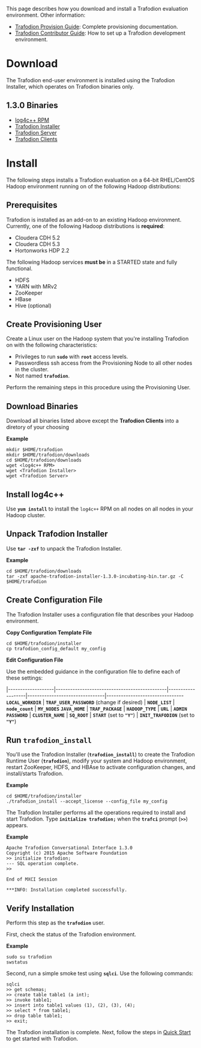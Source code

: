 <!--
  Licensed under the Apache License, Version 2.0 (the "License");
  you may not use this file except in compliance with the License.
  You may obtain a copy of the License at
 
      http://www.apache.org/licenses/LICENSE-2.0
 
  Unless required by applicable law or agreed to in writing, software
  distributed under the License is distributed on an "AS IS" BASIS,
  WITHOUT WARRANTIES OR CONDITIONS OF ANY KIND, either express or implied.
  See the License for the specific language governing permissions and
  limitations under the 
  License.
-->
This page describes how you download and install a Trafodion evaluation environment. Other information:

* [Trafodion Provision Guide](http://trafodion.incubator.apache.org/docs/provisioning_guide/index.html): Complete provisioning documentation.
* [Trafodion Contributor Guide](https://cwiki.apache.org/confluence/display/TRAFODION/Trafodion+Contributor+Guide): 
How to set up a Trafodion development environment.

# Download
The Trafodion end-user environment is installed using the Trafodion Installer, which operates on Trafodion binaries only.

## 1.3.0 Binaries

* [log4c++ RPM](http://traf-builds.esgyn.com/downloads/trafodion/publish/release/1.3.0/log4cxx-0.10.0-13.el6.x86_64.rpm)
* [Trafodion Installer](http://traf-builds.esgyn.com/downloads/trafodion/publish/release/1.3.0/apache-trafodion-installer-1.3.0-incubating-bin.tar.gz)
* [Trafodion Server](http://traf-builds.esgyn.com/downloads/trafodion/publish/release/1.3.0/apache-trafodion-1.3.0-incubating-bin.tar.gz)
* [Trafodion Clients](http://traf-builds.esgyn.com/downloads/trafodion/publish/release/1.3.0/apache-trafodion-clients-1.3.0-incubating-bin.tar.gz)

# Install

The following steps installs a Trafodion evaluation on a 64-bit RHEL/CentOS Hadoop environment running on of the following
Hadoop distributions:

## Prerequisites
Trafodion is installed as an add-on to an existing Hadoop environment. Currently, one of the following Hadoop distributions is **required**:

* Cloudera CDH 5.2
* Cloudera CDH 5.3
* Hortonworks HDP 2.2

The following Hadoop services **must be** in a STARTED state and fully functional.

* HDFS
* YARN with MRv2
* ZooKeeper
* HBase
* Hive (optional)

## Create Provisioning User

Create a Linux user on the Hadoop system that you're installing Trafodion on with the following characteristics:

* Privileges to run **`sudo`** with **`root`** access levels.
* Passwordless ssh access from the Provisioning Node to all other nodes in the cluster.
* Not named **`trafodion`**.

Perform the remaining steps in this procedure using the Provisioning User.

## Download Binaries

Download all binaries listed above except the **Trafodion Clients** into a diretory of your choosing

**Example**

```
mkdir $HOME/trafodion
mkdir $HOME/trafodion/downloads
cd $HOME/trafodion/downloads
wget <log4c++ RPM>
wget <Trafodion Installer>
wget <Trafodion Server>
```

## Install log4c++

Use **`yum install`** to install the `log4c++` RPM on all nodes on all nodes in your Hadoop cluster.

## Unpack Trafodion Installer

Use **`tar -zxf`** to unpack the Trafodion Installer.

**Example**

```
cd $HOME/trafodion/downloads
tar -zxf apache-trafodion-installer-1.3.0-incubating-bin.tar.gz -C $HOME/trafodion
```

## Create Configuration File

The Trafodion Installer uses a configuration file that describes your Hadoop environment.

**Copy Configuration Template File**

```
cd $HOME/trafodion/installer
cp trafodion_config_default my_config
```

**Edit Configuration File**

Use the embedded guidance in the configuration file to define each of these settings:

|-------------------|----------------------------------------------|-------------------|--------------------------------|--------------------------------
**`LOCAL_WORKDIR`** | **`TRAF_USER_PASSWORD`** (change if desired) | **`NODE_LIST`**   | **`node_count`**               | **`MY_NODES`**
**`JAVA_HOME`**     | **`TRAF_PACKAGE`**                           | **`HADOOP_TYPE`** | **`URL`**                      | **`ADMIN`**
**`PASSWORD`**      | **`CLUSTER_NAME`**                           | **`SQ_ROOT`**     | **`START`** (set to **`"Y"`**) | **`INIT_TRAFODION`** (set to **`"Y"`**)

## Run `trafodion_install`

You'll use the Trafodion Installer (**`trafodion_install`**) to create the Trafodion Runtime User (**`trafodion`**), 
modify your system and Hadoop environment, restart ZooKeeper, HDFS, and HBAse to activate configuration changes, 
and install/starts Trafodion.

**Example**

```
cd $HOME/trafodion/installer
./trafodion_install --accept_license --config_file my_config
```

The Trafodion Installer performs all the operations required to install and start Trafodion. Type **`initialize trafodion;`** 
when the **`trafci`** prompt (**`>>`**) appears.

**Example**

```
Apache Trafodion Conversational Interface 1.3.0
Copyright (c) 2015 Apache Software Foundation
>> initialize trafodion;
--- SQL operation complete.
>>

End of MXCI Session

***INFO: Installation completed successfully.
```

## Verify Installation

Perform this step as the **`trafodion`** user.

First, check the status of the Trafodion environment.

**Example**

```
sudo su trafodion
swstatus
```

Second, run a simple smoke test using **`sqlci`**. Use the following commands:

```
sqlci
>> get schemas;
>> create table table1 (a int);
>> invoke table1;
>> insert into table1 values (1), (2), (3), (4);
>> select * from table1;
>> drop table table1;
>> exit;
```

The Trafodion installation is complete. Next, follow the steps in [Quick Start](quickstart.html) to get started with Trafodion.
